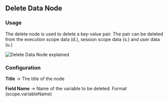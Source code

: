 ## Delete Data Node

### Usage

The delete node is used to delete a key-value pair. The pair can be deleted from the execution scope data (d.), session scope data (s.) and user data (u.)

![Delete Data Node explained](https://content.convai.studio/docs/nodes/delete-data/1.png)

### Configuration

**Title** → The title of the node

**Field Name** → Name of the variable to be deleted. Format (scope.variableName)